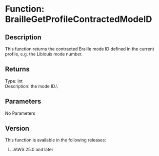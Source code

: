 # Function: BrailleGetProfileContractedModeID

## Description

This function returns the contracted Braille mode ID defined in the
current profile, e.g. the Liblouis mode number.

## Returns

Type: int\
Description: the mode ID.\

## Parameters

No Parameters

## Version

This function is available in the following releases:

1.  JAWS 25.0 and later
